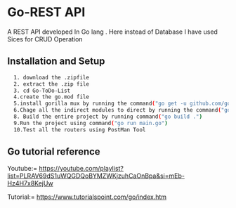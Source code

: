 
# Go-REST API

A REST API developed In Go lang .
Here instead of Database I have used Sices for CRUD Operation

## Installation and Setup
```bash
  1. download the .zipfile
  2. extract the .zip file
  3. cd Go-ToDo-List
  4.create the go.mod file
  5.install gorilla mux by running the command("go get -u github.com/gorilla/mux")
  6.Chage all the indirect modules to direct by running the command("go mod tidy")
  8. Build the entire project by running command("go build .")
  9.Run the project using command("go run main.go")
  10.Test all the routers using PostMan Tool
```

## Go tutorial reference
  Youtube:= https://youtube.com/playlist?list=PLRAV69dS1uWQGDQoBYMZWKjzuhCaOnBpa&si=mEb-Hz4H7x8KejUw

  Tutorial:= https://www.tutorialspoint.com/go/index.htm
